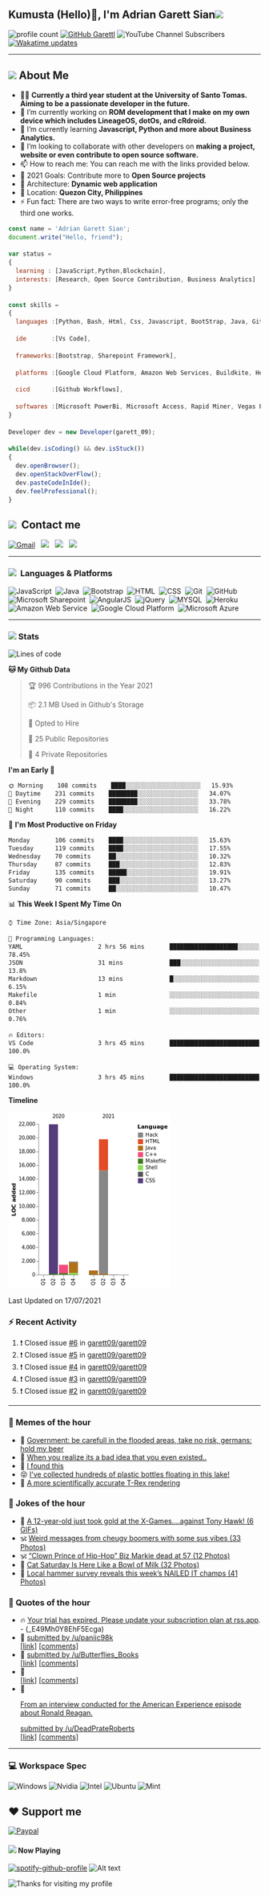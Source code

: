 <h2> Kumusta (Hello)🙏, I'm Adrian Garett Sian<img src="https://media.giphy.com/media/12oufCB0MyZ1Go/giphy.gif" width="50"></h2>

![profile count](https://komarev.com/ghpvc/?username=garett09&color=red)
[![GitHub Garettl](https://img.shields.io/github/followers/garett09?label=follow&style=social)](https://github.com/garett09)
![YouTube Channel Subscribers](https://img.shields.io/youtube/channel/subscribers/UChAoCAh1jVTaMz0Sc61X5Xw?style=social)
[![Wakatime updates](https://github.com/garett09/garett09/actions/workflows/update-commits.yml/badge.svg?branch=main)](https://github.com/garett09/garett09/actions/workflows/update-commits.yml)

---

## <img src="https://media.giphy.com/media/fTsZNbPQxJWtor2LXE/giphy.gif"  width="30">&nbsp;About Me
-   👩‍💻  **Currently a third year student at the University of Santo Tomas. Aiming to be a passionate developer in the future.**
-   🔭  I’m currently working on  **ROM development that I make on my own device which includes LineageOS, dotOs, and cRdroid.**
-   🌱  I’m currently learning **Javascript, Python and more about Business Analytics.**
-   👯  I’m looking to collaborate with other developers on **making a project, website or even contribute to open source software.**
-   📫  How to reach me: You can reach me with the links provided below. 
-   🥅  2021 Goals: Contribute more to **Open Source projects**
-   👷  Architecture: **Dynamic web application**
-   📍   Location: **Quezon City, Philippines** 
-   ⚡  Fun fact: There are two ways to write error-free programs; only the third one works.

```javascript
const name = 'Adrian Garett Sian';
document.write("Hello, friend");

var status = 
{ 
  learning : [JavaScript,Python,Blockchain],
  interests: [Research, Open Source Contribution, Business Analytics]
}

const skills = 
{
  languages :[Python, Bash, Html, Css, Javascript, BootStrap, Java, Git, Markdown, AngularJs, AccessSQL, MySQL],
  
  ide       :[Vs Code],
  
  frameworks:[Bootstrap, Sharepoint Framework],
  
  platforms :[Google Cloud Platform, Amazon Web Services, Buildkite, Heroku, Microsoft Sharepoint],
  
  cicd      :[Github Workflows],

  softwares :[Microsoft PowerBi, Microsoft Access, Rapid Miner, Vegas Pro]
}

Developer dev = new Developer(garett_09);

while(dev.isCoding() && dev.isStuck())  
{
  dev.openBrowser();
  dev.openStackOverFlow();
  dev.pasteCodeInIde();
  dev.feelProfessional();
}
```

## <img src="https://media.giphy.com/media/c5vDr1rkcbcrBwG9SX/giphy.gif" width="30">&nbsp; Contact me

<a href="mailto:adriansian@gmail.com"><img alt="Gmail" src="https://img.shields.io/badge/Gmail-D14836?style=for-the-badge&logo=gmail&logoColor=white" /></a> &nbsp;
<a href="https://instagram.com/adriansian"><img src="https://img.shields.io/badge/@adriansian_-E4405F?style=for-the-badge&logo=instagram&logoColor=white"/></a> &nbsp;
<a href="https://t.me/garett_09"><img src="https://img.shields.io/badge/@garett_09_-2CA5E0?style=for-the-badge&logo=telegram&logoColor=white"/></a> &nbsp;
<a href="https://www.linkedin.com/in/adrian-garett-sian-766775159/"><img src="https://img.shields.io/badge/-Adrian%20Garett%20Sian-blue?style=flat-square&logo=Linkedin&logoColor=white&link=https://www.linkedin.com/in/adrian-garett-sian-766775159/"/></a> &nbsp;

---

###  <img src="https://media.giphy.com/media/WUlplcMpOCEmTGBtBW/giphy.gif" width="30"> &nbsp;Languages & Platforms

![JavaScript](https://img.shields.io/badge/JavaScript-F7DF1E?style=for-the-badge&logo=javascript&logoColor=black)&nbsp;
![Java](https://img.shields.io/badge/Java-ED8B00?style=for-the-badge&logo=java&logoColor=white)&nbsp;
![Bootstrap](https://img.shields.io/badge/Bootstrap-563D7C?style=for-the-badge&logo=bootstrap&logoColor=white)&nbsp;
![HTML](https://img.shields.io/badge/HTML5-E34F26?style=for-the-badge&logo=html5&logoColor=white)&nbsp;
![CSS](https://img.shields.io/badge/CSS3-1572B6?style=for-the-badge&logo=css3&logoColor=white)&nbsp;
![Git](https://img.shields.io/badge/git-%23F05033.svg?style=for-the-badge&logo=git&logoColor=white)&nbsp;
![GitHub](https://img.shields.io/badge/GitHub-100000?style=for-the-badge&logo=github&logoColor=white)&nbsp;
![Microsoft Sharepoint](https://img.shields.io/badge/Microsoft_SharePoint-0078D4?style=for-the-badge&logo=microsoft-sharepoint&logoColor=white)&nbsp;
![AngularJS](https://img.shields.io/badge/AngularJS-E23237?style=for-the-badge&logo=angularjs&logoColor=white)&nbsp;
![jQuery](https://img.shields.io/badge/jQuery-0769AD?style=for-the-badge&logo=jquery&logoColor=white)&nbsp;
![MYSQL](https://img.shields.io/badge/MySQL-00000F?style=for-the-badge&logo=mysql&logoColor=white)&nbsp;
![Heroku](https://img.shields.io/badge/Heroku-430098?style=for-the-badge&logo=heroku&logoColor=white)&nbsp;
![Amazon Web Service](https://img.shields.io/badge/Amazon_AWS-232F3E?style=for-the-badge&logo=amazon-aws&logoColor=white)&nbsp;
![Google Cloud Platform](https://img.shields.io/badge/Google_Cloud-4285F4?style=for-the-badge&logo=google-cloud&logoColor=white)&nbsp;
![Microsoft Azure](https://img.shields.io/badge/Microsoft_Azure-0089D6?style=for-the-badge&logo=microsoft-azure&logoColor=white)&nbsp;

---

### <img src="https://media.giphy.com/media/l378c04F2fjeZ7vH2/giphy.gif" width="30">&nbsp;Stats


<!--START_SECTION:waka-->
![Lines of code](https://img.shields.io/badge/From%20Hello%20World%20I%27ve%20Written-45704%20lines%20of%20code-blue)

**🐱 My Github Data** 

> 🏆 996 Contributions in the Year 2021
 > 
> 📦 2.1 MB Used in Github's Storage 
 > 
> 💼 Opted to Hire
 > 
> 📜 25 Public Repositories 
 > 
> 🔑 4 Private Repositories  
 > 
**I'm an Early 🐤** 

```text
🌞 Morning    108 commits    ████░░░░░░░░░░░░░░░░░░░░░   15.93% 
🌆 Daytime    231 commits    ████████░░░░░░░░░░░░░░░░░   34.07% 
🌃 Evening    229 commits    ████████░░░░░░░░░░░░░░░░░   33.78% 
🌙 Night      110 commits    ████░░░░░░░░░░░░░░░░░░░░░   16.22%

```
📅 **I'm Most Productive on Friday** 

```text
Monday       106 commits    ████░░░░░░░░░░░░░░░░░░░░░   15.63% 
Tuesday      119 commits    ████░░░░░░░░░░░░░░░░░░░░░   17.55% 
Wednesday    70 commits     ██░░░░░░░░░░░░░░░░░░░░░░░   10.32% 
Thursday     87 commits     ███░░░░░░░░░░░░░░░░░░░░░░   12.83% 
Friday       135 commits    █████░░░░░░░░░░░░░░░░░░░░   19.91% 
Saturday     90 commits     ███░░░░░░░░░░░░░░░░░░░░░░   13.27% 
Sunday       71 commits     ██░░░░░░░░░░░░░░░░░░░░░░░   10.47%

```


📊 **This Week I Spent My Time On** 

```text
⌚︎ Time Zone: Asia/Singapore

💬 Programming Languages: 
YAML                     2 hrs 56 mins       ███████████████████░░░░░░   78.45% 
JSON                     31 mins             ███░░░░░░░░░░░░░░░░░░░░░░   13.8% 
Markdown                 13 mins             █░░░░░░░░░░░░░░░░░░░░░░░░   6.15% 
Makefile                 1 min               ░░░░░░░░░░░░░░░░░░░░░░░░░   0.84% 
Other                    1 min               ░░░░░░░░░░░░░░░░░░░░░░░░░   0.76%

🔥 Editors: 
VS Code                  3 hrs 45 mins       █████████████████████████   100.0%

💻 Operating System: 
Windows                  3 hrs 45 mins       █████████████████████████   100.0%

```

**Timeline**

![Chart not found](https://raw.githubusercontent.com/garett09/garett09/main/charts/bar_graph.png) 


 Last Updated on 17/07/2021
<!--END_SECTION:waka-->


### :zap: Recent Activity

<!--START_SECTION:activity-->
1. ❗️ Closed issue [#6](https://github.com/garett09/garett09/issues/6) in [garett09/garett09](https://github.com/garett09/garett09)
2. ❗️ Closed issue [#5](https://github.com/garett09/garett09/issues/5) in [garett09/garett09](https://github.com/garett09/garett09)
3. ❗️ Closed issue [#4](https://github.com/garett09/garett09/issues/4) in [garett09/garett09](https://github.com/garett09/garett09)
4. ❗️ Closed issue [#3](https://github.com/garett09/garett09/issues/3) in [garett09/garett09](https://github.com/garett09/garett09)
5. ❗️ Closed issue [#2](https://github.com/garett09/garett09/issues/2) in [garett09/garett09](https://github.com/garett09/garett09)
<!--END_SECTION:activity-->

---

### 📣 Memes of the hour

<!-- MEMES:START -->
 - 🚖 [Government: be carefull in the flooded areas, take no risk, germans: hold my beer](http://9gag.com/gag/aV74Wzd)
 - 🚯 [When you realize its a bad idea that you even existed..](http://9gag.com/gag/aV74XvO)
 - 🚯 [I found this](http://9gag.com/gag/a1rBZjD)
 - 😝 [I&rsquo;ve collected hundreds of plastic bottles floating in this lake!](http://9gag.com/gag/a8EQbVO)
 - 🚅 [A more scientifically accurate T-Rex rendering](http://9gag.com/gag/aYoZpGw)<!-- MEMES:END -->

### 📣 Jokes of the hour

<!-- JOKES:START -->
 - 🐔 [A 12-year-old just took gold at the X-Games….against Tony Hawk! (6 GIFs)](https://thechive.com/2021/07/17/a-12-year-old-just-took-gold-at-the-x-games-against-tony-hawk-6-gifs/)
 - 🕉 [Weird messages from cheugy boomers with some sus vibes (33 Photos)](https://thechive.com/2021/07/17/weird-messages-from-cheugy-boomers-with-some-sus-vibes-33-photos/)
 - 🕉 [“Clown Prince of Hip-Hop” Biz Markie dead at 57 (12 Photos)](https://thechive.com/2021/07/17/clown-prince-of-hip-hop-biz-markie-dead-at-57-12-photos/)
 - 👾 [Cat Saturday Is Here Like a Bowl of Milk (32 Photos)](https://thechive.com/2021/07/17/cat-saturday-is-here-like-a-bowl-of-milk-32-photos/)
 - 🎈 [Local hammer survey reveals this week’s NAILED IT champs (41 Photos)](https://thechive.com/2021/07/17/local-hammer-survey-reveals-this-weeks-nailed-it-champs-41-photos/)<!-- JOKES:END -->

### 📣 Quotes of the hour

<!-- QUOTES:START -->
 - 🔥 [Your trial has expired. Please update your subscription plan at <a href="https://rss.app">rss.app</a>. - (_E49Mh0Y8EhF5Ecga)](https://rss.app)
 - 🌮 [&#32; submitted by &#32; <a href="https://www.reddit.com/user/paniic98k"> /u/paniic98k </a> <br/> <span><a href="https://www.reddit.com/r/quotes/comments/om398i/the_reason_i_wake_up_everyday_is_to_sleep_again/">[link]</a></span> &#32; <span><a href="https://www.reddit.com/r/quotes/comments/om398i/the_reason_i_wake_up_everyday_is_to_sleep_again/">[comments]</a></span>](https://www.reddit.com/r/quotes/comments/om398i/the_reason_i_wake_up_everyday_is_to_sleep_again/)
 - 🌮 [&#32; submitted by &#32; <a href="https://www.reddit.com/user/Butterflies_Books"> /u/Butterflies_Books </a> <br/> <span><a href="https://www.reddit.com/r/quotes/comments/om48to/it_takes_a_lot_of_courage_to_show_your_dreams_to/">[link]</a></span> &#32; <span><a href="https://www.reddit.com/r/quotes/comments/om48to/it_takes_a_lot_of_courage_to_show_your_dreams_to/">[comments]</a></span>](https://www.reddit.com/r/quotes/comments/om48to/it_takes_a_lot_of_courage_to_show_your_dreams_to/)
 - 💯 [<br/> <span><a href="https://www.reddit.com/r/quotes/comments/olycl5/love_many_things_for_therein_lies_the_true/">[link]</a></span> &#32; <span><a href="https://www.reddit.com/r/quotes/comments/olycl5/love_many_things_for_therein_lies_the_true/">[comments]</a></span>](https://www.reddit.com/r/quotes/comments/olycl5/love_many_things_for_therein_lies_the_true/)
 - 💫 [<!-- SC_OFF --><div class="md"><p>From an interview conducted for the American Experience episode about Ronald Reagan.</p> </div><!-- SC_ON --> &#32; submitted by &#32; <a href="https://www.reddit.com/user/DeadPrateRoberts"> /u/DeadPrateRoberts </a> <br/> <span><a href="https://www.reddit.com/r/quotes/comments/om1hqk/on_the_one_hand_he_is_one_of_the_warmest_most/">[link]</a></span> &#32; <span><a href="https://www.reddit.com/r/quotes/comments/om1hqk/on_the_one_hand_he_is_one_of_the_warmest_most/">[comments]</a></span>](https://www.reddit.com/r/quotes/comments/om1hqk/on_the_one_hand_he_is_one_of_the_warmest_most/)<!-- QUOTES:END -->

--- 
### 💻 Workspace Spec

![Windows](https://img.shields.io/badge/Windows-11-0078D6?style=for-the-badge&logo=windows&logoColor=white)
![Nvidia](https://img.shields.io/badge/NVIDIA-RTX3070-76B900?style=for-the-badge&logo=nvidia&logoColor=white)
![Intel](https://img.shields.io/badge/Intel-Core_i7_10th-0071C5?style=for-the-badge&logo=intel&logoColor=white)
![Ubuntu](https://img.shields.io/badge/Ubuntu-E95420?style=for-the-badge&logo=ubuntu&logoColor=white)
![Mint](https://img.shields.io/badge/Linux_Mint-87CF3E?style=for-the-badge&logo=linux-mint&logoColor=white)


## ❤ Support me
[![Paypal](https://img.shields.io/badge/PayPal-garett_09?style=for-the-badge&logo=paypal&logoColor=white)](https://paypal.me/garett_09)


#### <img src="https://media.giphy.com/media/vybWlRniCXzZC/giphy.gif" width="30">&nbsp;Now Playing 

 [![spotify-github-profile](https://spotify-github-profile.vercel.app/api/view?uid=garett_09&cover_image=true&theme=default)](https://spotify-github-profile.vercel.app/api/view?uid=garett_09&redirect=true)
![Alt text](https://spotify-recently-played-readme.vercel.app/api?user=garett_09&width=510)

<img height="120" alt="Thanks for visiting my profile" width="100%" src="https://github.com/dibyendu415/dibyendu415/blob/master/marquee.svg" />
